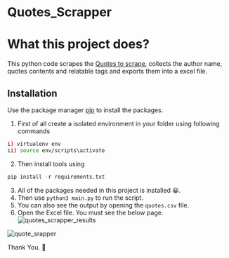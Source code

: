 # Quotes_Scrapper

# What this project does?
This python code scrapes the [Quotes to scrape](https://quotes.toscrape.com/), collects the author name, quotes contents and relatable tags and exports them into a excel file.

## Installation

Use the package manager [pip](https://pip.pypa.io/en/stable/) to install the packages.

1. First of all create a isolated environment in your folder using following commands

```bash
i) virtualenv env
ii) source env/scripts\activate

```

2. Then install tools using  

 ```python
 pip install -r requirements.txt
```

3. All of the packages needed in this project is installed 😀.
4. Then use `python3 main.py` to run the script.
5. You can also see the output by opening the ``` quotes.csv ``` file.
6. Open the Excel file. You must see the below page.
![quotes_scrapper_results](https://github.com/Krish123-lang/Quotes_Scrapper/assets/56486342/2165bdac-d256-44ad-993b-a02c350e83de)

![quote_srapper](https://github.com/Krish123-lang/Quotes_Scrapper/assets/56486342/7cfca509-d329-4fee-9e40-f5803b34ba44)



Thank You. 🙏
